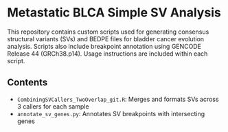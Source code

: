 # Metastatic BLCA  Simple SV Analysis

This repository contains custom scripts used for generating consensus structural variants (SVs) and BEDPE files for bladder cancer evolution analysis.
Scripts also include breakpoint annotation using GENCODE Release 44 (GRCh38.p14).
Usage instructions are included within each script.

## Contents

- `CombiningSVCallers_TwoOverlap_git.R`: Merges and formats SVs across 3 callers for each sample
- `annotate_sv_genes.py`: Annotates SV breakpoints with intersecting genes
